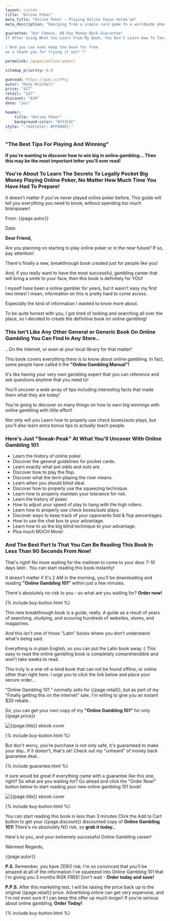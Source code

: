 ```yaml
---
layout: custom
title: "Online Poker"
meta_title: "Online Poker - Playing Online Texas Holde'em"
meta_description: "Emerging from a simple card game to a worldwide phenomenon, poker has become a social glue and a money making method. Know your game!"

guarantee: "Our Famous, 60 Day Money-Back Guarantee!
If After Using What You Learn From My Book, You Don't Learn How To Target Different Types Of Customer, I'll personally Buy My Book Back From You & You Get A 100%, No-Hassle Refund!

('And you can even keep the book for free 
as a thank you for trying it out!')"

permalink: /pages/online-poker/

sitemap_priority: 0.8

gumroad: https://gum.co/YPsj
autor: "Mike Mitchell"
price: "$17"
retail: "$37"
discount: "$20"
date: "yes"

header:
    title: "Online Poker"
    background-color: "#333C4C"
style: ".red{color: #FF0000};"
---
```


<h3 class="center bold">"The Best Tips For Playing And Winning"</h3>

**If you're wanting to discover how to win big in online gambling... Then this may be the most important letter you'll ever read!**

<h3 class="center bold red">You're About To Learn The Secrets To Legally Pocket Big Money Playing Online Poker, No Matter How Much Time You Have Had To Prepare!</h3>

<p class="x2 center bold">It doesn't matter if you've never played online poker before, This guide will tell you everything you need to know, without spending too much brainpower!</p>

<p class="bold no-margin">From: {{page.autor}}</p>
<p>Date: <span id="date"></span></p>

**Dear Friend,**

Are you planning on starting to play online poker or in the near future?  If so, pay attention!

There's finally a new, breakthrough book created just for people like you!

And, if you really want to have the most successful, gambling career that will bring a smile to your face, then this book is definitely for YOU!

 
I myself have been a online gambler for years, but it wasn't easy my first two times!  I mean, information on this is pretty hard to come across.  

Especially the kind of information I wanted to know more about.  

To be quite honest with you, I got tired of looking and searching all over the place, so I decided to create the definitive book on online gambling!

<h3 class="center bold red">This Isn't Like Any Other General or Generic Book 
    On Online Gambling You Can Find In Any Store..</h3>

...On the internet, or even at your local library for that matter!

This book covers everything there is to know about online gambling. In fact, some people have called it the **"Online Gambling Manual"!**

It's like having your very own gambling expert that you can reference and ask questions anytime that you need to!

You'll uncover a wide array of tips including interesting facts that made them what they are today!

You're going to discover so many things on how to earn big winnings with online gambling with little effort!  

Not only will you Learn how to properly use check boxes/auto plays, but you'll also learn extra bonus tips to actually teach people.
 

<h3 class="center bold red">Here's Just "Sneak-Peak" At What You'll Uncover
    With Online Gambling 101</h3>

<ul>
    <li class="checkmark bold">Learn the history of online poker.</li>
    <li class="checkmark">Discover the general guidelines for pocket cards.</li>
    <li class="checkmark bold">Learn exactly what pot odds and outs are.</li>
    <li class="checkmark">Discover how to play the flop.</li>
    <li class="checkmark bold">Discover what the term playing the river means.</li>
    <li class="checkmark">Learn when you should blind steal.</li>
    <li class="checkmark bold">Discover how to properly use the squeezing technique.</li>
    <li class="checkmark">Learn how to properly maintain your tolerance for risk.</li>
    <li class="checkmark bold">Learn the history of poker.</li>
    <li class="checkmark">How to adjust your speed of play to hang with the high rollers.</li>
    <li class="checkmark bold">Learn how to properly use check boxes/auto plays.</li>
    <li class="checkmark">Discover ways to keep track of your opponents fold & flop percentages.</li>
    <li class="checkmark bold">How to use the chat box to your advantage.</li>
    <li class="checkmark">Learn how to us the big blind technique to your advantage.</li>
    <li class="checkmark bold">Plus much MUCH More!</li>
</ul>

<h3 class="center bold red">And The Best Part Is That You Can Be Reading
    This Book In  Less Than 90 Seconds From Now!</h3>


That's right!  No more waiting for the mailman to come to your door 7-10 days later..  You can start reading this book instantly!

It doesn't matter if it's 2 AM in the morning, you'll be downloading and reading **"Online Gambling 101"** within just a few minutes. 

There's absolutely no risk to you - so what are you waiting for? **Order now!**

{% include buy-button.html %}

This new breakthrough book is a guide, really.  A guide as a result of years of searching, studying, and scouring hundreds of websites, stores, and magazines.

And this isn't one of those "Latin" books where you don't understand what's being said.  

Everything is in plain English, so you can put the Latin book away :)  This easy to read the online gambling book is completely comprehendible and won't take weeks to read.

This truly is a one-of-a-kind book that can not be found offline, or online other than right here.  I urge you to click the link below and place your secure order...

"Online Gambling 101 " normally sells for {{page.retail}}, but as part of my "Finally getting this on the internet" sale, I'm willing to give you an instant $20 rebate..

So, you can get your own copy of my **"Online Gambling 101"** for only {{page.price}}

<img class="responsive-image" src="{{site.urlimg}}thumb/online-poker.jpg" alt="{{page.title}} ebook cover">
    
{% include buy-button.html %}

But don't worry, you're purchase is not only safe, it's guaranteed to make your day..  If it doesn't, that's ok!  Check out my "unheard" of money back guarantee deal..

{% include guarantee.html %}

It sure would be great if everything came with a guarantee like this one, right?  So what are you waiting for?  Go ahead and click the "Order Now!" button below to start reading your new online gambling 101 book!

<img class="responsive-image" src="{{site.urlimg}}thumb/online-poker.jpg" alt="{{page.title}} ebook cover">
    
{% include buy-button.html %}

You can start reading this book in less than 3 minutes Click the Add to Cart button to get your {{page.discount}} discounted copy of **Online Gambling 101!**  There's no absolutely NO risk, so **grab it today..**

Here's to you, and your extremely successful Online Gambling career!

<p class="bold no-margin">Warmest Regards,</p>
<p>{{page.autor}}</p>

**P.S.**    Remember, you have ZERO risk. I'm so convinced that you'll be amazed at all of the information I've squeezed into Online Gambling 101 that I'm giving you 3 months RISK FREE! Don't wait - **Order today and save!**
 
**P.P.S.**  After this marketing test, I will be raising the price back up to the original {{page.retail}} price.  Advertising online can get very expensive, and I'm not even sure if I can keep this offer up much longer!  If you're serious about online gambling, **Order Today!**

{% include buy-button.html %}